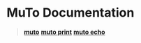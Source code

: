 # **MuTo Documentation**


> **[muto](https://github.com/itsrxmmy/MuTo/blob/main/README.md)**
> **[muto print](https://github.com/itsrxmmy/MuTo/blob/main/print.md)**
> **[muto echo](https://github.com/itsrxmmy/MuTo/blob/main/echo.md)**






